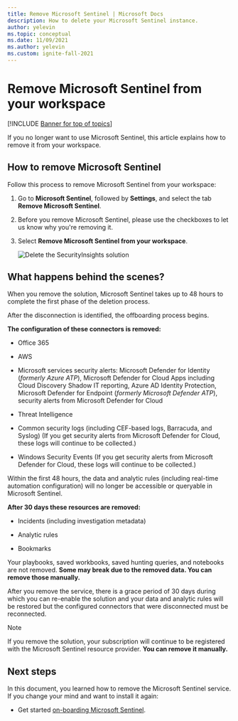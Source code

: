```yaml
---
title: Remove Microsoft Sentinel | Microsoft Docs
description: How to delete your Microsoft Sentinel instance.
author: yelevin
ms.topic: conceptual
ms.date: 11/09/2021
ms.author: yelevin
ms.custom: ignite-fall-2021
---
```


# Remove Microsoft Sentinel from your workspace

[!INCLUDE [Banner for top of topics](./includes/banner.md)]

If you no longer want to use Microsoft Sentinel, this article explains how to remove it from your workspace.

## How to remove Microsoft Sentinel

Follow this process to remove Microsoft Sentinel from your workspace:

1. Go to **Microsoft Sentinel**, followed by **Settings**, and select the tab **Remove Microsoft Sentinel**.

1. Before you remove Microsoft Sentinel, please use the checkboxes to let us know why you're removing it.

1. Select **Remove Microsoft Sentinel from your workspace**.
    
    ![Delete the SecurityInsights solution](media/offboard/delete-solution.png)

## What happens behind the scenes?

When you remove the solution, Microsoft Sentinel takes up to 48 hours to complete the first phase of the deletion process.

After the disconnection is identified, the offboarding process begins.

**The configuration of these connectors is removed:**
-   Office 365

-   AWS

-   Microsoft services security alerts: Microsoft Defender for Identity (*formerly Azure ATP*), Microsoft Defender for Cloud Apps including Cloud Discovery Shadow IT reporting, Azure AD Identity Protection, Microsoft Defender for Endpoint (*formerly Microsoft Defender ATP*), security alerts from Microsoft Defender for Cloud

-   Threat Intelligence

-   Common security logs (including CEF-based logs, Barracuda, and Syslog) (If you get security alerts from Microsoft Defender for Cloud, these logs will continue to be collected.)

-   Windows Security Events (If you get security alerts from Microsoft Defender for Cloud, these logs will continue to be collected.)

Within the first 48 hours, the data and analytic rules (including real-time automation configuration) will no longer be accessible or queryable in Microsoft Sentinel.

**After 30 days these resources are removed:**

-   Incidents (including investigation metadata)

-   Analytic rules

-   Bookmarks

Your playbooks, saved workbooks, saved hunting queries, and notebooks are not removed. **Some may break due to the removed data. You can remove those manually.**

After you remove the service, there is a grace period of 30 days during which you can re-enable the solution and your data and analytic rules will be restored but the configured connectors that were disconnected must be reconnected.

> [!NOTE]
> If you remove the solution, your subscription will continue to be registered with the Microsoft Sentinel resource provider. **You can remove it manually.**




## Next steps
In this document, you learned how to remove the Microsoft Sentinel service. If you change your mind and want to install it again:
- Get started [on-boarding Microsoft Sentinel](quickstart-onboard.md).
